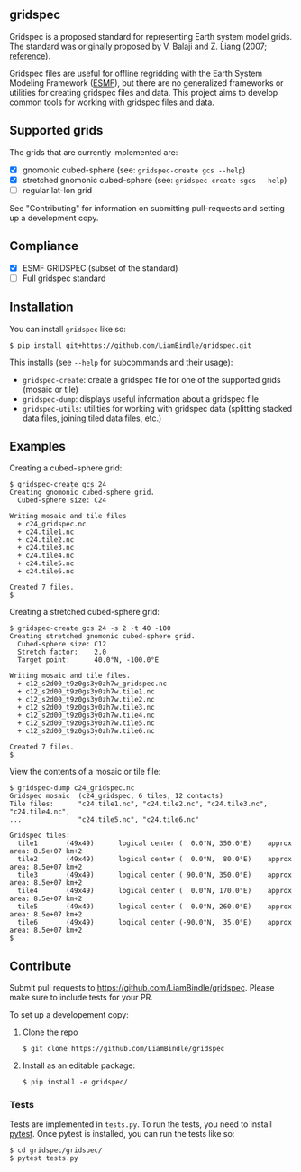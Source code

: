 ## gridspec
Gridspec is a proposed standard for representing Earth system model grids. The standard was originally proposed by
V. Balaji and Z. Liang (2007; [reference](https://extranet.gfdl.noaa.gov/~vb/gridstd/gridstd.html)). 

Gridspec files are useful for offline regridding with the Earth System Modeling Framework 
([ESMF](https://earthsystemmodeling.org/)), but there are no generalized frameworks or utilities for creating gridspec
files and data. This project aims to develop common tools for working with gridspec files and data.

## Supported grids

The grids that are currently implemented are:

- [X] gnomonic cubed-sphere (see: `gridspec-create gcs --help`)
- [X] stretched gnomonic cubed-sphere (see: `gridspec-create sgcs --help`)
- [ ] regular lat-lon grid

See "Contributing" for information on submitting pull-requests and setting up a development copy. 

## Compliance

- [X] ESMF GRIDSPEC (subset of the standard)
- [ ] Full gridspec standard

## Installation

You can install `gridspec` like so:
```console
$ pip install git+https://github.com/LiamBindle/gridspec.git 
```

This installs (see `--help` for subcommands and their usage):

- `gridspec-create`: create a gridspec file for one of the supported grids (mosaic or tile)
- `gridspec-dump`: displays useful information about a gridspec file
- `gridspec-utils`: utilities for working with gridspec data (splitting stacked data files, joining tiled data files, etc.) 

## Examples

Creating a cubed-sphere grid:
```console
$ gridspec-create gcs 24
Creating gnomonic cubed-sphere grid.
  Cubed-sphere size: C24

Writing mosaic and tile files
  + c24_gridspec.nc
  + c24.tile1.nc
  + c24.tile2.nc
  + c24.tile3.nc
  + c24.tile4.nc
  + c24.tile5.nc
  + c24.tile6.nc

Created 7 files.
$ 
```

Creating a stretched cubed-sphere grid:
```console
$ gridspec-create gcs 24 -s 2 -t 40 -100
Creating stretched gnomonic cubed-sphere grid.
  Cubed-sphere size: C12
  Stretch factor:    2.0
  Target point:      40.0°N, -100.0°E

Writing mosaic and tile files.
  + c12_s2d00_t9z0gs3y0zh7w_gridspec.nc
  + c12_s2d00_t9z0gs3y0zh7w.tile1.nc
  + c12_s2d00_t9z0gs3y0zh7w.tile2.nc
  + c12_s2d00_t9z0gs3y0zh7w.tile3.nc
  + c12_s2d00_t9z0gs3y0zh7w.tile4.nc
  + c12_s2d00_t9z0gs3y0zh7w.tile5.nc
  + c12_s2d00_t9z0gs3y0zh7w.tile6.nc

Created 7 files.
$ 
```

View the contents of a mosaic or tile file:
```console
$ gridspec-dump c24_gridspec.nc                  
Gridspec mosaic  (c24_gridspec, 6 tiles, 12 contacts)
Tile files:      "c24.tile1.nc", "c24.tile2.nc", "c24.tile3.nc", "c24.tile4.nc",
...              "c24.tile5.nc", "c24.tile6.nc"

Gridspec tiles:
  tile1       (49x49)      logical center (  0.0°N, 350.0°E)    approx area: 8.5e+07 km+2
  tile2       (49x49)      logical center (  0.0°N,  80.0°E)    approx area: 8.5e+07 km+2
  tile3       (49x49)      logical center ( 90.0°N, 350.0°E)    approx area: 8.5e+07 km+2
  tile4       (49x49)      logical center (  0.0°N, 170.0°E)    approx area: 8.5e+07 km+2
  tile5       (49x49)      logical center (  0.0°N, 260.0°E)    approx area: 8.5e+07 km+2
  tile6       (49x49)      logical center (-90.0°N,  35.0°E)    approx area: 8.5e+07 km+2
$ 
```

## Contribute
Submit pull requests to https://github.com/LiamBindle/gridspec. Please make sure to include tests for your PR.

To set up a developement copy:

1. Clone the repo
   ```console
   $ git clone https://github.com/LiamBindle/gridspec
   ```
2. Install as an editable package:
   ```console
   $ pip install -e gridspec/
   ```
 
### Tests
Tests are implemented in `tests.py`. To run the tests, you need to install 
[pytest](https://docs.pytest.org/en/stable/getting-started.html). Once pytest is installed, you can run the tests like
so:
```console
$ cd gridspec/gridspec/
$ pytest tests.py
```
